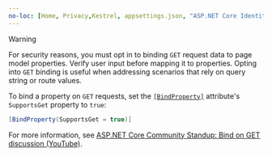 ```yaml
---
no-loc: [Home, Privacy,Kestrel, appsettings.json, "ASP.NET Core Identity", cookie, Cookie, Blazor, "Blazor Server", "Blazor WebAssembly", "Identity", "Let's Encrypt", Razor, SignalR]
---
```

> [!WARNING]
> For security reasons, you must opt in to binding `GET` request data to page model properties. Verify user input before mapping it to properties. Opting into `GET` binding is useful when addressing scenarios that rely on query string or route values.
>
> To bind a property on `GET` requests, set the [`[BindProperty]`](xref:Microsoft.AspNetCore.Mvc.BindPropertyAttribute) attribute's `SupportsGet` property to `true`:
>
> ```csharp
> [BindProperty(SupportsGet = true)]
> ```
>
> For more information, see [ASP.NET Core Community Standup: Bind on GET discussion (YouTube)](https://www.youtube.com/watch?v=p7iHB9V-KVU&feature=youtu.be&t=54m27s).
